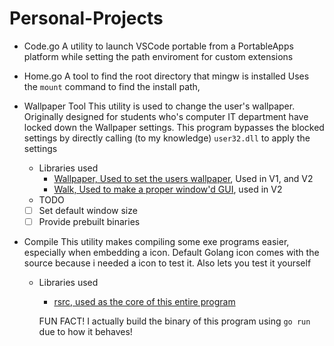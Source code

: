 # Personal-Projects
 * Code.go
    A utility to launch VSCode portable from a PortableApps platform while setting the path enviroment for custom extensions
 * Home.go
    A tool to find the root directory that mingw is installed
    Uses the `mount` command to find the install path, 
 * Wallpaper Tool
    This utility is used to change the user's wallpaper. Originally designed for students who's
    computer IT department have locked down the Wallpaper settings. This program bypasses the 
    blocked settings by directly calling (to my knowledge) `user32.dll` to apply the settings
    * Libraries used
      * [Wallpaper, Used to set the users wallpaper](https://github.com/reujab/wallpaper), Used in V1, and V2
      * [Walk, Used to make a proper window'd GUI](github.com/lxn/walk), used in V2
    * TODO

     - [ ] Set default window size
     - [ ] Provide prebuilt binaries    

 * Compile
    This utility makes compiling some exe programs easier, especially when embedding a icon. 
    Default Golang icon comes with the source because i needed a icon to test it. Also lets you test it yourself
    * Libraries used
      * [rsrc, used as the core of this entire program](https://github.com/akavel/rsrc)

      FUN FACT! I actually build the binary of this program using `go run` due to how it behaves! 